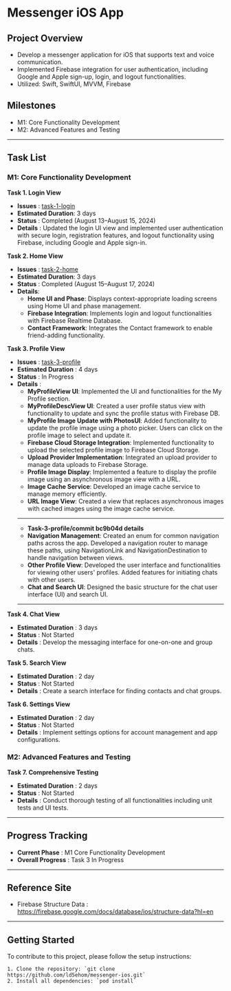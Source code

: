 # Messenger iOS App

## Project Overview
- Develop a messenger application for iOS that supports text and voice communication.
- Implemented Firebase integration for user authentication, including Google and Apple sign-up, login, and logout functionalities.
- Utilized: Swift, SwiftUI, MVVM, Firebase


## Milestones
- M1: Core Functionality Development
- M2: Advanced Features and Testing

-----

## Task List
### M1: Core Functionality Development

**Task 1. Login View**
   - **Issues** : [task-1-login](https://github.com/ld5ehom/messenger-ios/tree/task-1-login)
   - **Estimated Duration**: 3 days
   - **Status** : Completed (August 13–August 15, 2024)
   - **Details** : Updated the login UI view and implemented user authentication with secure login, registration features, and logout functionality using Firebase, including Google and Apple sign-in.

   
**Task 2. Home View**
   - **Issues** : [task-2-home](https://github.com/ld5ehom/messenger-ios/tree/task-2-home)
   - **Estimated Duration**: 3 days
   - **Status** : Completed (August 15–August 17, 2024)
   - **Details**:  
     - **Home UI and Phase**: Displays context-appropriate loading screens using Home UI and phase management.  
     - **Firebase Integration**: Implements login and logout functionalities with Firebase Realtime Database.  
     - **Contact Framework**: Integrates the Contact framework to enable friend-adding functionality.


**Task 3. Profile View**
   - **Issues** : [task-3-profile](https://github.com/ld5ehom/messenger-ios/tree/task-3-profile)
   - **Estimated Duration** : 4 days
   - **Status** : In Progress 
   - **Details** : 
     - **MyProfileView UI**: Implemented the UI and functionalities for the My Profile section.
     - **MyProfileDescView UI**: Created a user profile status view with functionality to update and sync the profile status with Firebase DB.
     - **MyProfile Image Update with PhotosUI**: Added functionality to update the profile image using a photo picker. Users can click on the profile image to select and update it.
     - **Firebase Cloud Storage Integration**: Implemented functionality to upload the selected profile image to Firebase Cloud Storage.
     - **Upload Provider Implementation**: Integrated an upload provider to manage data uploads to Firebase Storage.
     - **Profile Image Display**: Implemented a feature to display the profile image using an asynchronous image view with a URL.
     - **Image Cache Service**: Developed an image cache service to manage memory efficiently.
     - **URL Image View**: Created a view that replaces asynchronous images with cached images using the image cache service.
     -----
     - **Task-3-profile/commit bc9b04d details**
     - **Navigation Management**: Created an enum for common navigation paths across the app. Developed a navigation router to manage these paths, using NavigationLink and NavigationDestination to handle navigation between views.     
     - **Other Profile View**: Developed the user interface and functionalities for viewing other users' profiles. Added features for initiating chats with other users.
     - **Chat and Search UI**: Designed the basic structure for the chat user interface (UI) and search UI.
     -----
 

**Task 4. Chat View**
   - **Estimated Duration** : 3 days
   - **Status** : Not Started
   - **Details** : Develop the messaging interface for one-on-one and group chats.


**Task 5. Search View**
   - **Estimated Duration** : 2 day
   - **Status** : Not Started
   - **Details** : Create a search interface for finding contacts and chat groups.


**Task 6. Settings View**
   - **Estimated Duration** : 2 day
   - **Status** : Not Started
   - **Details** : Implement settings options for account management and app configurations.


### M2: Advanced Features and Testing

**Task 7. Comprehensive Testing**
   - **Estimated Duration** : 2 days
   - **Status** : Not Started
   - **Details** : Conduct thorough testing of all functionalities including unit tests and UI tests.


-----
## Progress Tracking

- **Current Phase** : M1 Core Functionality Development
- **Overall Progress** : Task 3 In Progress

-----
## Reference Site
- Firebase Structure Data : https://firebase.google.com/docs/database/ios/structure-data?hl=en

-----
## Getting Started
To contribute to this project, please follow the setup instructions:
```angular2html
1. Clone the repository: `git clone https://github.com/ld5ehom/messenger-ios.git`
2. Install all dependencies: `pod install`
```

